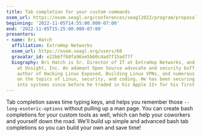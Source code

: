 ```yaml
---
title: Tab completion for your custom commands
osem_url: https://osem.seagl.org/conferences/seagl2022/program/proposals/911
beginning: '2022-11-05T14:55:00.000-07:00'
end: '2022-11-05T15:25:00.000-07:00'
presenters:
- name: Bri Hatch
  affiliation: ExtraHop Networks
  osem_url: https://osem.seagl.org/users/68
  gravatar_id: e22b6ff68fa96ae5b60c4ad7f15ad77f
  biography: Bri Hatch is Sr. Director of IT at ExtraHop Networks, and Chief Hacker
    at Onsight, Inc. An adamant Open Source advocate and security buff, Bri is the
    author of Hacking Linux Exposed, Building Linux VPNs, and numerous online articles
    on the topics of Linux, security, and coding. He has been securing and breaking
    into systems since before he traded in his Apple II+ for his first Unix system.
---
```


Tab completion saves time typing keys, and helps you remember those `--long-esoteric-options` without pulling up a man page. You can create bash completions for your custom tools as well, which can help your coworkers and yourself down the road. We'll build up simple and advanced bash tab completions so you can build your own and save time!
